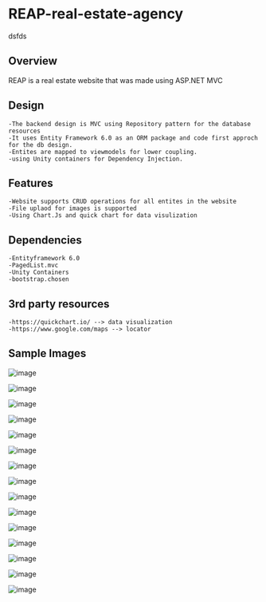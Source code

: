 # REAP-real-estate-agency
dsfds

## Overview  
  REAP is a real estate website that was made using ASP.NET MVC
  
## Design 
    -The backend design is MVC using Repository pattern for the database resources
    -It uses Entity Framework 6.0 as an ORM package and code first approch for the db design.
    -Entites are mapped to viewmodels for lower coupling.
    -using Unity containers for Dependency Injection.
  
  
## Features
    -Website supports CRUD operations for all entites in the website
    -File uplaod for images is supported
    -Using Chart.Js and quick chart for data visulization
    
## Dependencies
    -Entityframework 6.0
    -PagedList.mvc
    -Unity Containers
    -bootstrap.chosen
    
## 3rd party resources
    -https://quickchart.io/ --> data visualization
    -https://www.google.com/maps --> locator
    
    
## Sample Images

![image](https://user-images.githubusercontent.com/53438581/114312133-f5ec3700-9ac7-11eb-9543-39eab4f1bec8.png)

![image](https://user-images.githubusercontent.com/53438581/114312146-013f6280-9ac8-11eb-9078-694fefbb4f37.png)

![image](https://user-images.githubusercontent.com/53438581/114312161-11efd880-9ac8-11eb-99ac-80fab08f993f.png)

![image](https://user-images.githubusercontent.com/53438581/114312177-20d68b00-9ac8-11eb-947e-e683c13c5f6b.png)

![image](https://user-images.githubusercontent.com/53438581/114312203-3b106900-9ac8-11eb-856d-419c40b86a32.png)

![image](https://user-images.githubusercontent.com/53438581/114312233-6004dc00-9ac8-11eb-9ab7-533b222d797f.png)

![image](https://user-images.githubusercontent.com/53438581/114312263-74e16f80-9ac8-11eb-8e3d-874163d06e11.png)

![image](https://user-images.githubusercontent.com/53438581/114312278-83c82200-9ac8-11eb-8827-b0cb2904a6b1.png)

![image](https://user-images.githubusercontent.com/53438581/114312296-9e020000-9ac8-11eb-96ac-51e464009ec5.png)

![image](https://user-images.githubusercontent.com/53438581/114312488-3e582480-9ac9-11eb-8a1a-c8ec1989af91.png)

![image](https://user-images.githubusercontent.com/53438581/114312499-4c0daa00-9ac9-11eb-8368-b5abb7344b59.png)

![image](https://user-images.githubusercontent.com/53438581/114312540-5c258980-9ac9-11eb-8e22-e912e34701a5.png)

![image](https://user-images.githubusercontent.com/53438581/114312562-66e01e80-9ac9-11eb-9f38-f42564d4d121.png)

![image](https://user-images.githubusercontent.com/53438581/114312630-a27ae880-9ac9-11eb-8c25-7eaa6f4fadc3.png)

![image](https://user-images.githubusercontent.com/53438581/114312642-ae66aa80-9ac9-11eb-82bf-ebe2243342be.png)

    
    

  
  
  

